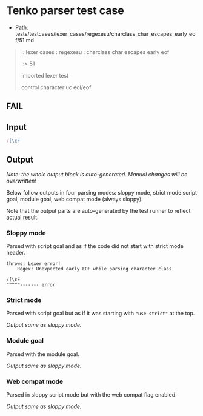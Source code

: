 # Tenko parser test case

- Path: tests/testcases/lexer_cases/regexesu/charclass_char_escapes_early_eof/51.md

> :: lexer cases : regexesu : charclass char escapes early eof
>
> ::> 51
>
> Imported lexer test
>
> control character uc eol/eof

## FAIL

## Input

`````js
/[\cF
`````

## Output

_Note: the whole output block is auto-generated. Manual changes will be overwritten!_

Below follow outputs in four parsing modes: sloppy mode, strict mode script goal, module goal, web compat mode (always sloppy).

Note that the output parts are auto-generated by the test runner to reflect actual result.

### Sloppy mode

Parsed with script goal and as if the code did not start with strict mode header.

`````
throws: Lexer error!
    Regex: Unexpected early EOF while parsing character class

/[\cF
^^^^^------- error
`````

### Strict mode

Parsed with script goal but as if it was starting with `"use strict"` at the top.

_Output same as sloppy mode._

### Module goal

Parsed with the module goal.

_Output same as sloppy mode._

### Web compat mode

Parsed in sloppy script mode but with the web compat flag enabled.

_Output same as sloppy mode._
